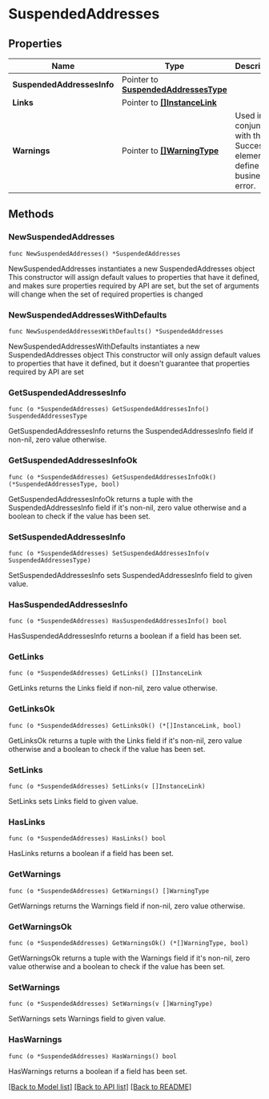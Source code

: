 # SuspendedAddresses

## Properties

Name | Type | Description | Notes
------------ | ------------- | ------------- | -------------
**SuspendedAddressesInfo** | Pointer to [**SuspendedAddressesType**](SuspendedAddressesType.md) |  | [optional] 
**Links** | Pointer to [**[]InstanceLink**](InstanceLink.md) |  | [optional] 
**Warnings** | Pointer to [**[]WarningType**](WarningType.md) | Used in conjunction with the Success element to define a business error. | [optional] 

## Methods

### NewSuspendedAddresses

`func NewSuspendedAddresses() *SuspendedAddresses`

NewSuspendedAddresses instantiates a new SuspendedAddresses object
This constructor will assign default values to properties that have it defined,
and makes sure properties required by API are set, but the set of arguments
will change when the set of required properties is changed

### NewSuspendedAddressesWithDefaults

`func NewSuspendedAddressesWithDefaults() *SuspendedAddresses`

NewSuspendedAddressesWithDefaults instantiates a new SuspendedAddresses object
This constructor will only assign default values to properties that have it defined,
but it doesn't guarantee that properties required by API are set

### GetSuspendedAddressesInfo

`func (o *SuspendedAddresses) GetSuspendedAddressesInfo() SuspendedAddressesType`

GetSuspendedAddressesInfo returns the SuspendedAddressesInfo field if non-nil, zero value otherwise.

### GetSuspendedAddressesInfoOk

`func (o *SuspendedAddresses) GetSuspendedAddressesInfoOk() (*SuspendedAddressesType, bool)`

GetSuspendedAddressesInfoOk returns a tuple with the SuspendedAddressesInfo field if it's non-nil, zero value otherwise
and a boolean to check if the value has been set.

### SetSuspendedAddressesInfo

`func (o *SuspendedAddresses) SetSuspendedAddressesInfo(v SuspendedAddressesType)`

SetSuspendedAddressesInfo sets SuspendedAddressesInfo field to given value.

### HasSuspendedAddressesInfo

`func (o *SuspendedAddresses) HasSuspendedAddressesInfo() bool`

HasSuspendedAddressesInfo returns a boolean if a field has been set.

### GetLinks

`func (o *SuspendedAddresses) GetLinks() []InstanceLink`

GetLinks returns the Links field if non-nil, zero value otherwise.

### GetLinksOk

`func (o *SuspendedAddresses) GetLinksOk() (*[]InstanceLink, bool)`

GetLinksOk returns a tuple with the Links field if it's non-nil, zero value otherwise
and a boolean to check if the value has been set.

### SetLinks

`func (o *SuspendedAddresses) SetLinks(v []InstanceLink)`

SetLinks sets Links field to given value.

### HasLinks

`func (o *SuspendedAddresses) HasLinks() bool`

HasLinks returns a boolean if a field has been set.

### GetWarnings

`func (o *SuspendedAddresses) GetWarnings() []WarningType`

GetWarnings returns the Warnings field if non-nil, zero value otherwise.

### GetWarningsOk

`func (o *SuspendedAddresses) GetWarningsOk() (*[]WarningType, bool)`

GetWarningsOk returns a tuple with the Warnings field if it's non-nil, zero value otherwise
and a boolean to check if the value has been set.

### SetWarnings

`func (o *SuspendedAddresses) SetWarnings(v []WarningType)`

SetWarnings sets Warnings field to given value.

### HasWarnings

`func (o *SuspendedAddresses) HasWarnings() bool`

HasWarnings returns a boolean if a field has been set.


[[Back to Model list]](../README.md#documentation-for-models) [[Back to API list]](../README.md#documentation-for-api-endpoints) [[Back to README]](../README.md)


